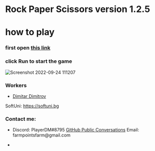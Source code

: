 # Rock Paper Scissors version 1.2.5

# how to play
### first open <a href="https://replit.com/@PlayerDMGAMING/Rock-Paper-Scissors-version-10#main.py">this link<a/>

### click Run to start the game
![Screenshot 2022-09-24 111207](https://user-images.githubusercontent.com/112943652/192088100-dda80c39-4487-4058-b60a-49c870de33db.png)
<br>

### Workers
 <ul>
    <li>
  <a href="https://github.com/MitkoVtori"> Dimitar Dimitrov </a>
    </li>
  </ul>
  
  SoftUni: https://softuni.bg
  
### Contact me:
<ul>
   <li>
     Discord: PlayerDM#8795
     <a href="github.com/MitkoVtori/Message-me">GitHub Public Conversations<a/>
     Email: farmpointsfarm@gmail.com
   <li>
<ul>
